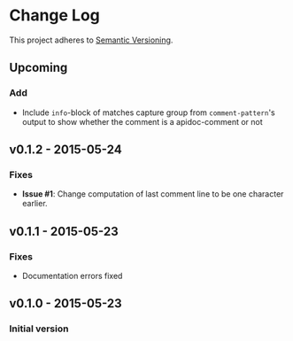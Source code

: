 # Change Log

This project adheres to [Semantic Versioning](http://semver.org/).

## Upcoming

### Add

* Include `info`-block of matches capture group from `comment-pattern`'s output
    to show whether the comment is a apidoc-comment or not

## v0.1.2 - 2015-05-24
### Fixes

* **Issue #1**: Change computation of last comment line to be one character earlier. 

## v0.1.1 - 2015-05-23
### Fixes

* Documentation errors fixed

## v0.1.0 - 2015-05-23
### Initial version

